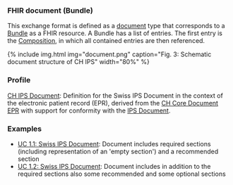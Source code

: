 ### FHIR document (Bundle)
This exchange format is defined as a [document](https://hl7.org/fhir/R4/documents.html) type that corresponds to a [Bundle](https://hl7.org/fhir/R4/bundle.html) as a FHIR resource. A Bundle has a list of entries. The first entry is the [Composition](https://hl7.org/fhir/R4/composition.html), in which all contained entries are then referenced.

{% include img.html img="document.png" caption="Fig. 3: Schematic document structure of CH IPS" width="80%" %}


### Profile
[CH IPS Document](StructureDefinition-ch-ips-document.html): Definition for the Swiss IPS Document in the context of the electronic patient record (EPR), derived from the [CH Core Document EPR](https://fhir.ch/ig/ch-core/6.0.0-ballot/StructureDefinition-ch-core-document-epr.html) with support for conformity with the [IPS Document](https://hl7.org/fhir/uv/ips/2024Sep/StructureDefinition-Bundle-uv-ips.html).

### Examples
* [UC 1.1: Swiss IPS Document](Bundle-UC1-SwissIpsDocument1.html): Document includes required sections (including representation of an 'empty section') and a recommended section
* [UC 1.2: Swiss IPS Document](Bundle-UC1-SwissIpsDocument2.html): Document includes in addition to the required sections also some recommended and some optional sections
